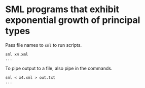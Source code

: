 # SML programs that exhibit exponential growth of principal types

Pass file names to `sml` to run scripts.

```
sml x4.xml
...
```

To pipe output to a file, also pipe in the commands.

```
sml < x4.xml > out.txt
...
```

